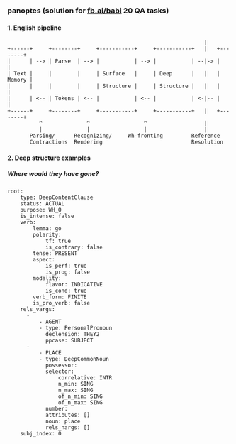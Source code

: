 ### panoptes (solution for [fb.ai/babi](https://fb.ai/babi) 20 QA tasks)

#### 1. English pipeline

                                                                  |
    +------+     +--------+     +-----------+     +-----------+   |   +--------+
    |      | --> | Parse  | --> |           | --> |           | --|-> |        |
    | Text |     |        |     | Surface   |     | Deep      |   |   | Memory |
    |      |     |        |     | Structure |     | Structure |   |   |        |
    |      | <-- | Tokens | <-- |           | <-- |           | <-|-- |        |
    +------+     +--------+     +-----------+     +-----------+   |   +--------+
              ^              ^                 ^                  |
              |              |                 |                  |
           Parsing/      Recognizing/     Wh-fronting         Reference
           Contractions  Rendering                            Resolution

#### 2. Deep structure examples

##### Where would they have gone?

    root:
        type: DeepContentClause
        status: ACTUAL
        purpose: WH_Q
        is_intense: false
        verb:
            lemma: go
            polarity:
                tf: true
                is_contrary: false
            tense: PRESENT
            aspect:
                is_perf: true
                is_prog: false
            modality:
                flavor: INDICATIVE
                is_cond: true
            verb_form: FINITE
            is_pro_verb: false
        rels_vargs:
          -
              - AGENT
              - type: PersonalPronoun
                declension: THEY2
                ppcase: SUBJECT
          -
              - PLACE
              - type: DeepCommonNoun
                possessor:
                selector:
                    correlative: INTR
                    n_min: SING
                    n_max: SING
                    of_n_min: SING
                    of_n_max: SING
                number:
                attributes: []
                noun: place
                rels_nargs: []
        subj_index: 0
